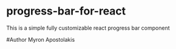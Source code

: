 # progress-bar-for-react

This is a simple fully customizable react progress bar component

#Author
Myron Apostolakis
